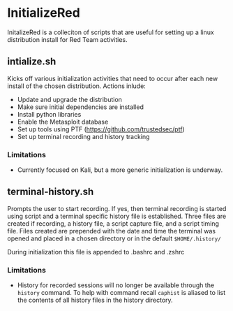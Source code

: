 # InitializeRed

InitalizeRed is a colleciton of scripts that are useful for setting up a linux distribution install for Red Team activities.

## intialize.sh
Kicks off various initialization activities that need to occur after each new install of the chosen distribution.  Actions inlude:

  - Update and upgrade the distribution
  - Make sure initial dependencies are installed
  - Install python libraries
  - Enable the Metasploit database
  - Set up tools using PTF (https://github.com/trustedsec/ptf)
  - Set up terminal recording and history tracking

### Limitations
- Currently focused on Kali, but a more generic initialization is underway.

## terminal-history.sh
Prompts the user to start recording.  If yes, then terminal recording is started using script and a terminal specific history file is established.  Three files are created if recording, a history file, a script capture file, and a script timing file. Files created are prepended with the date and time the terminal was opened and placed in a chosen directory or in the default `$HOME/.history/`

During initialization this file is appended to .bashrc and .zshrc

### Limitations
- History for recorded sessions will no longer be available through the `history` command.  To help with command recall `caphist` is aliased to list the contents of all history files in the history directory.